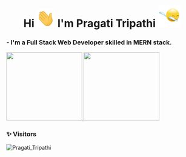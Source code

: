 # <center> Hi <a href="url"><img src="https://github.com/pragati-tripathi05/pragati-tripathi05/blob/main/Hi.gif" height="48" width="48" ></a> I'm Pragati Tripathi <a href="url"><img src="https://github.com/pragati-tripathi05/pragati-tripathi05/blob/main/dabbing.gif" height="58" width="58" marginTop="60"></a> </center>
### - I'm a Full Stack Web Developer skilled in MERN stack.

<!-- [![Pragati's GitHub stats](https://github-readme-stats.vercel.app/api?username=pragati-tripathi05)](https://github.com/anuraghazra/github-readme-stats) -->

<a href="https://github.com/pragati-tripathi05">
  <img height="180em" width="200em" src="https://github-readme-stats.vercel.app/api?username=pragati-tripathi05&theme=buefy&show_icons=true" />
  <img height="180em" width="200em" src="https://github-readme-stats.vercel.app/api/top-langs/?username=pragati-tripathi05&theme=buefy&layout=compact" />
</a>

### ✨ Visitors 

<p> <img src="https://komarev.com/ghpvc/?username=pragati-tripathi05" alt="Pragati_Tripathi" /> </p>








<!-- Tools gif -->
<!-- https://github.com/kautukkundan/Awesome-Profile-README-templates/blob/master/short-and-sweet/SAchu47.md-->


<!--
**pragati-tripathi05/pragati-tripathi05** is a ✨ _special_ ✨ repository because its `README.md` (this file) appears on your GitHub profile.

Here are some ideas to get you started:

- 🔭 I’m currently working on ...
- 🌱 I’m currently learning ...
- 👯 I’m looking to collaborate on ...
- 🤔 I’m looking for help with ...
- 💬 Ask me about ...
- 📫 How to reach me: ...
- 😄 Pronouns: ...
- ⚡ Fun fact: ...
-->
